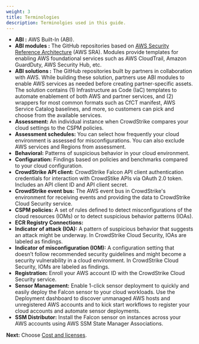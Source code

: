 ```yaml
---
weight: 3
title: Terminologies
description: Terminolgies used in this guide.
---
```


* **ABI :**  AWS Built-In (ABI).
* **ABI modules :** The GitHub repositories based on [AWS Security Reference Architecture](https://docs.aws.amazon.com/prescriptive-guidance/latest/security-reference-architecture/welcome.html) (AWS SRA). Modules provide templates for enabling AWS foundational services such as AWS CloudTrail, Amazon GuardDuty, AWS Security Hub, etc.
* **ABI solutions :** The GitHub repositories built by partners in collaboration with AWS. While building these solution, partners use ABI modules to enable AWS services as needed before creating partner-specific assets. The solution contains (1) Infrastructure as Code (IaC) templates to automate enablement of both AWS and partner services, and (2) wrappers for most common formats such as CfCT manifest, AWS Service Catalog baselines, and more, so customers can pick and choose from the available services.
* **Assessment:** An individual instance when CrowdStrike compares your cloud settings to the CSPM policies.
* **Assessment schedules:** You can select how frequently your cloud environment is assessed for misconfigurations. You can also exclude AWS services and Regions from assessment.
* **Behavioral:** Patterns of suspicious behavior in your cloud environment.
* **Configuration:** Findings based on policies and benchmarks compared to your cloud configuration.
* **CrowdStrike API client:** CrowdStrike Falcon API client authentication credentials for interaction with CrowdStike APIs via OAuth 2.0 token. Includes an API client ID and API client secret.
* **CrowdStrike event bus:** The AWS event bus in CrowdStrike's environment for receiving events and providing the data to CrowdStrike Cloud Security service.
* **CSPM policies:** A set of rules defined to detect misconfigurations of the cloud resources (IOMs) or to detect suspicious behavior patterns (IOAs).
* **ECR Registry Connections:** 
* **Indicator of attack (IOA):** A pattern of suspicious behavior that suggests an attack might be underway. In CrowdStrike Cloud Security, IOAs are labeled as findings.
* **Indicator of misconfiguration (IOM):** A configuration setting that doesn’t follow recommended security guidelines and might become a security vulnerability in a cloud environment. In CrowdStrike Cloud Security, IOMs are labeled as findings.
* **Registration:** Enroll your AWS account ID with the CrowdStrike Cloud Security service.
* **Sensor Management:** Enable 1-click sensor deployment to quickly and easily deploy the Falcon sensor to your cloud workloads. Use the Deployment dashboard to discover unmanaged AWS hosts and unregistered AWS accounts and to kick start workflows to register your cloud accounts and automate sensor deployments.
* **SSM Distributor:** Install the Falcon sensor on instances across your AWS accounts using AWS SSM State Manager Associations.  

**Next:** Choose [Cost and licenses](/costandlicenses/index.html).
